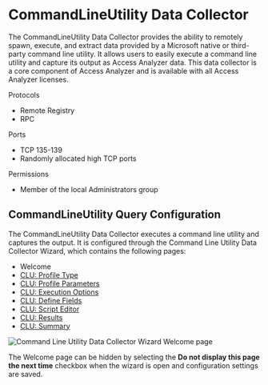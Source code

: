 # CommandLineUtility Data Collector

The CommandLineUtility Data Collector provides the ability to remotely spawn, execute, and extract
data provided by a Microsoft native or third-party command line utility. It allows users to easily
execute a command line utility and capture its output as Access Analyzer data. This data collector
is a core component of Access Analyzer and is available with all Access Analyzer licenses.

Protocols

- Remote Registry
- RPC

Ports

- TCP 135-139
- Randomly allocated high TCP ports

Permissions

- Member of the local Administrators group

## CommandLineUtility Query Configuration

The CommandLineUtility Data Collector executes a command line utility and captures the output. It is
configured through the Command Line Utility Data Collector Wizard, which contains the following
pages:

- Welcome
- [CLU: Profile Type](/docs/accessanalyzer/12.0/admin/datacollector/commandlineutility/profiletype.md)
- [CLU: Profile Parameters](/docs/accessanalyzer/12.0/admin/datacollector/commandlineutility/profileparameters.md)
- [CLU: Execution Options](/docs/accessanalyzer/12.0/admin/datacollector/commandlineutility/executionoptions.md)
- [CLU: Define Fields](/docs/accessanalyzer/12.0/admin/datacollector/commandlineutility/definefields.md)
- [CLU: Script Editor](/docs/accessanalyzer/12.0/admin/datacollector/commandlineutility/scripteditor.md)
- [CLU: Results](/docs/accessanalyzer/12.0/admin/datacollector/commandlineutility/results.md)
- [CLU: Summary](/docs/accessanalyzer/12.0/admin/datacollector/commandlineutility/summary.md)

![Command Line Utility Data Collector Wizard Welcome page](/img/product_docs/activitymonitor/activitymonitor/install/welcome.webp)

The Welcome page can be hidden by selecting the **Do not display this page the next time** checkbox
when the wizard is open and configuration settings are saved.
